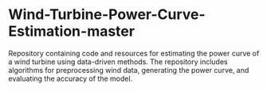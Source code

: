 # Wind-Turbine-Power-Curve-Estimation-master
Repository containing code and resources for estimating the power curve of a wind turbine using data-driven methods. The repository includes algorithms for preprocessing wind data, generating the power curve, and evaluating the accuracy of the model.
